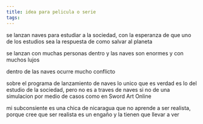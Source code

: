 ```yaml
---
title: idea para pelicula o serie
tags:
---
```


se lanzan naves para estudiar a la sociedad, con la esperanza de que uno de los estudios sea la respuesta de como salvar al planeta

se lanzan con muchas personas dentro y las naves son enormes y con muchos lujos

dentro de las naves ocurre mucho conflicto

sobre el programa de lanzamiento de naves lo unico que es verdad es lo del estudio de la sociedad, pero no es a traves de naves si no de una simulacion por medio de casos como en Sword Art Online

mi subconsiente es una chica de nicaragua que no aprende a ser realista, porque cree que ser realista es un engaño y la tienen que llevar a ver
